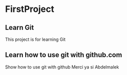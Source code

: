 # FirstProject

## Learn Git 
This project is for learning Git

## Learn how to use git with github.com 
Show how to use git with github
  Merci ya si Abdelmalek
